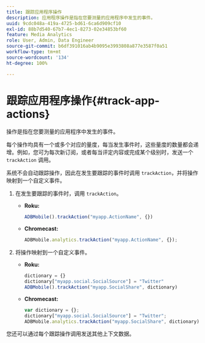 ```yaml
---
title: 跟踪应用程序操作
description: 应用程序操作是指在您要测量的应用程序中发生的事件。
uuid: 9cdc048a-419a-4725-bd61-6ca6d909cf10
exl-id: 88b7d540-67b7-4ec1-8273-02e34853bf60
feature: Media Analytics
role: User, Admin, Data Engineer
source-git-commit: b6df391016ab4b9095e3993808a877e3587f0a51
workflow-type: tm+mt
source-wordcount: '134'
ht-degree: 100%

---
```


# 跟踪应用程序操作{#track-app-actions}

操作是指在您要测量的应用程序中发生的事件。

每个操作均具有一个或多个对应的量度，每当发生事件时，这些量度的数量都会递增。例如，您可为每次新订阅，或者每当评定内容或完成某个级别时，发送一个 `trackAction` 调用。

系统不会自动跟踪操作，因此在发生要跟踪的事件时调用 `trackAction`，并将操作映射到一个自定义事件。

1. 在发生要跟踪的事件时，调用 `trackAction`。

   * **Roku:**

      ```js
      ADBMobile().trackAction("myapp.ActionName", {})
      ```

   * **Chromecast:**

      ```js
      ADBMobile.analytics.trackAction("myapp.ActionName", {});
      ```

1. 将操作映射到一个自定义事件。

   * **Roku:**

      ```js
      dictionary = {} 
      dictionary["myapp.social.SocialSource"] = "Twitter"  
      ADBMobile().trackAction("myapp.SocialShare", dictionary)
      ```

   * **Chromecast:**

      ```js
      var dictionary = {}; 
      dictionary["myapp.social.SocialSource"] = "Twitter"; 
      ADBMobile.analytics.trackAction("myapp.SocialShare", dictionary);
      ```

您还可以通过每个跟踪操作调用发送其他上下文数据。
